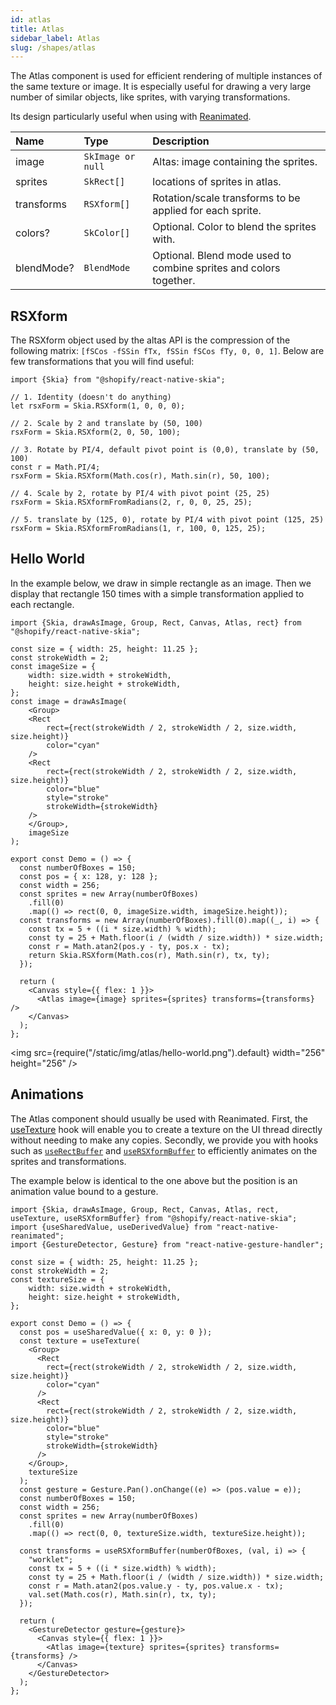 ```yaml
---
id: atlas
title: Atlas
sidebar_label: Atlas
slug: /shapes/atlas
---
```


The Atlas component is used for efficient rendering of multiple instances of the same texture or image. It is especially useful for drawing a very large number of similar objects, like sprites, with varying transformations.

Its design particularly useful when using with [Reanimated](#animations).

| Name    | Type             |  Description     |
|:--------|:-----------------|:-----------------|
| image   | `SkImage or null` | Altas: image containing the sprites. |
| sprites | `SkRect[]` | locations of sprites in atlas.             |
| transforms | `RSXform[]` | Rotation/scale transforms to be applied for each sprite. |
| colors? | `SkColor[]` | Optional. Color to blend the sprites with. |
| blendMode? | `BlendMode` | Optional. Blend mode used to combine sprites and colors together. |

## RSXform

The RSXform object used by the altas API is the compression of the following matrix: `[fSCos -fSSin fTx, fSSin fSCos fTy, 0, 0, 1]`. Below are few transformations that you will find useful:

```tsx twoslash
import {Skia} from "@shopify/react-native-skia";

// 1. Identity (doesn't do anything)
let rsxForm = Skia.RSXform(1, 0, 0, 0);

// 2. Scale by 2 and translate by (50, 100)
rsxForm = Skia.RSXform(2, 0, 50, 100);

// 3. Rotate by PI/4, default pivot point is (0,0), translate by (50, 100)
const r = Math.PI/4;
rsxForm = Skia.RSXform(Math.cos(r), Math.sin(r), 50, 100);

// 4. Scale by 2, rotate by PI/4 with pivot point (25, 25)
rsxForm = Skia.RSXformFromRadians(2, r, 0, 0, 25, 25);

// 5. translate by (125, 0), rotate by PI/4 with pivot point (125, 25)
rsxForm = Skia.RSXformFromRadians(1, r, 100, 0, 125, 25);
```

## Hello World

In the example below, we draw in simple rectangle as an image.
Then we display that rectangle 150 times with a simple transformation applied to each rectangle.

```tsx twoslash
import {Skia, drawAsImage, Group, Rect, Canvas, Atlas, rect} from "@shopify/react-native-skia";

const size = { width: 25, height: 11.25 };
const strokeWidth = 2;
const imageSize = {
    width: size.width + strokeWidth,
    height: size.height + strokeWidth,
};
const image = drawAsImage(
    <Group>
    <Rect
        rect={rect(strokeWidth / 2, strokeWidth / 2, size.width, size.height)}
        color="cyan"
    />
    <Rect
        rect={rect(strokeWidth / 2, strokeWidth / 2, size.width, size.height)}
        color="blue"
        style="stroke"
        strokeWidth={strokeWidth}
    />
    </Group>,
    imageSize
);

export const Demo = () => {
  const numberOfBoxes = 150;
  const pos = { x: 128, y: 128 };
  const width = 256;
  const sprites = new Array(numberOfBoxes)
    .fill(0)
    .map(() => rect(0, 0, imageSize.width, imageSize.height));
  const transforms = new Array(numberOfBoxes).fill(0).map((_, i) => {
    const tx = 5 + ((i * size.width) % width);
    const ty = 25 + Math.floor(i / (width / size.width)) * size.width;
    const r = Math.atan2(pos.y - ty, pos.x - tx);
    return Skia.RSXform(Math.cos(r), Math.sin(r), tx, ty);
  });

  return (
    <Canvas style={{ flex: 1 }}>
      <Atlas image={image} sprites={sprites} transforms={transforms} />
    </Canvas>
  );
};
```

<img src={require("/static/img/atlas/hello-world.png").default} width="256" height="256" />


## Animations

The Atlas component should usually be used with Reanimated.
First, the [useTexture](/docs/animations/textures#usetexture) hook will enable you to create a texture on the UI thread directly without needing to make any copies.
Secondly, we provide you with hooks such as [`useRectBuffer`](/docs/animations/hooks#userectbuffer) and [`useRSXformBuffer`](/docs/animations/hooks#usersxformbuffer) to efficiently animates on the sprites and transformations.

The example below is identical to the one above but the position is an animation value bound to a gesture.


```tsx twoslash
import {Skia, drawAsImage, Group, Rect, Canvas, Atlas, rect, useTexture, useRSXformBuffer} from "@shopify/react-native-skia";
import {useSharedValue, useDerivedValue} from "react-native-reanimated";
import {GestureDetector, Gesture} from "react-native-gesture-handler";

const size = { width: 25, height: 11.25 };
const strokeWidth = 2;
const textureSize = {
    width: size.width + strokeWidth,
    height: size.height + strokeWidth,
};

export const Demo = () => {
  const pos = useSharedValue({ x: 0, y: 0 });
  const texture = useTexture(
    <Group>
      <Rect
        rect={rect(strokeWidth / 2, strokeWidth / 2, size.width, size.height)}
        color="cyan"
      />
      <Rect
        rect={rect(strokeWidth / 2, strokeWidth / 2, size.width, size.height)}
        color="blue"
        style="stroke"
        strokeWidth={strokeWidth}
      />
    </Group>,
    textureSize
  );
  const gesture = Gesture.Pan().onChange((e) => (pos.value = e));
  const numberOfBoxes = 150;
  const width = 256;
  const sprites = new Array(numberOfBoxes)
    .fill(0)
    .map(() => rect(0, 0, textureSize.width, textureSize.height));

  const transforms = useRSXformBuffer(numberOfBoxes, (val, i) => {
    "worklet";
    const tx = 5 + ((i * size.width) % width);
    const ty = 25 + Math.floor(i / (width / size.width)) * size.width;
    const r = Math.atan2(pos.value.y - ty, pos.value.x - tx);
    val.set(Math.cos(r), Math.sin(r), tx, ty);
  });

  return (
    <GestureDetector gesture={gesture}>
      <Canvas style={{ flex: 1 }}>
        <Atlas image={texture} sprites={sprites} transforms={transforms} />
      </Canvas>
    </GestureDetector>
  );
};
```

